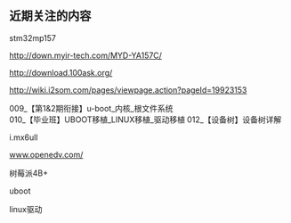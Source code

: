 

## 近期关注的内容

stm32mp157


http://down.myir-tech.com/MYD-YA157C/


http://download.100ask.org/


http://wiki.i2som.com/pages/viewpage.action?pageId=19923153

009_【第1&2期衔接】u-boot_内核_根文件系统	
010_【毕业班】UBOOT移植_LINUX移植_驱动移植
012_【设备树】设备树详解



i.mx6ull

www.openedv.com/

树莓派4B+

uboot

linux驱动

